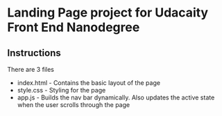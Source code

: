 # Landing Page project for Udacaity Front End Nanodegree

## Instructions

There are 3 files

- index.html - Contains the basic layout of the page
- style.css - Styling for the page
- app.js - Builds the nav bar dynamically. Also updates the active state when the user scrolls through the page
